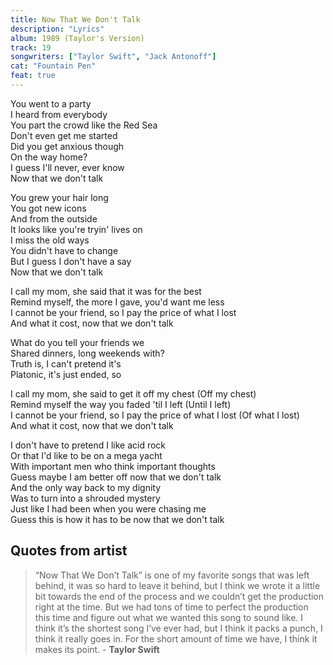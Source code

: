 ```yaml
---
title: Now That We Don't Talk
description: "Lyrics"
album: 1989 (Taylor's Version)
track: 19
songwriters: ["Taylor Swift", "Jack Antonoff"]
cat: "Fountain Pen"
feat: true
---
```


<p className="verse-one">
You went to a party <br />
I heard from everybody <br />
You part the crowd like the Red Sea <br />
Don't even get me started <br />
Did you get anxious though <br />
On the way home? <br />
I guess I'll never, ever know <br />
Now that we don't talk <br />
</p>
<p className="verse-two">
You grew your hair long <br />
You got new icons <br />
And from the outside <br />
It looks like you're tryin' lives on <br />
I miss the old ways <br />
You didn't have to change <br />
But I guess I don't have a say <br />
Now that we don't talk <br />
</p>
<p className="chorus">
I call my mom, she said that it was for the best <br />
Remind myself, the more I gave, you'd want me less <br />
I cannot be your friend, so I pay the price of what I lost <br />
And what it cost, now that we don't talk <br />
</p>
<p className="bridge">
What do you tell your friends we <br />
Shared dinners, long weekends with? <br />
Truth is, I can't pretend it's <br />
Platonic, it's just ended, so <br />
</p>
<p className="chorus">
I call my mom, she said to get it off my chest (Off my chest) <br />
Remind myself the way you faded 'til I left (Until I left) <br />
I cannot be your friend, so I pay the price of what I lost (Of what I lost) <br />
And what it cost, now that we don't talk <br />
</p>
<p className="outro">
I don't have to pretend I like acid rock <br />
Or that I'd like to be on a mega yacht <br />
With important men who think important thoughts <br />
Guess maybe I am better off now that we don't talk <br />
And the only way back to my dignity <br />
Was to turn into a shrouded mystery <br />
Just like I had been when you were chasing me <br />
Guess this is how it has to be now that we don't talk <br />
</p>

## Quotes from artist

<blockquote>
“Now That We Don’t Talk” is one of my favorite songs that was left behind, it was so hard to leave it behind, but I think we wrote it a little bit towards the end of the process and we couldn’t get the production right at the time. But we had tons of time to perfect the production this time and figure out what we wanted this song to sound like. I think it’s the shortest song I’ve ever had, but I think it packs a punch, I think it really goes in. For the short amount of time we have, I think it makes its point.
- <b> Taylor Swift </b>
</blockquote>

